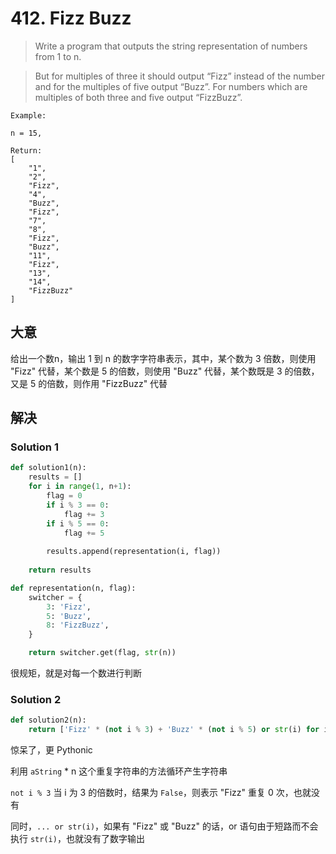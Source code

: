 # 412. Fizz Buzz

> Write a program that outputs the string representation of numbers from 1 to n.

> But for multiples of three it should output “Fizz” instead of the number and for the multiples of five output “Buzz”. For numbers which are multiples of both three and five output “FizzBuzz”.

```
Example:

n = 15,

Return:
[
    "1",
    "2",
    "Fizz",
    "4",
    "Buzz",
    "Fizz",
    "7",
    "8",
    "Fizz",
    "Buzz",
    "11",
    "Fizz",
    "13",
    "14",
    "FizzBuzz"
]
```

## 大意

给出一个数n，输出 1 到 n 的数字字符串表示，其中，某个数为 3 倍数，则使用 "Fizz" 代替，某个数是 5 的倍数，则使用 "Buzz" 代替，某个数既是 3 的倍数，又是 5 的倍数，则作用 "FizzBuzz" 代替

## 解决

### Solution 1

```py
def solution1(n):
    results = []
    for i in range(1, n+1):
        flag = 0
        if i % 3 == 0:
            flag += 3
        if i % 5 == 0:
            flag += 5
        
        results.append(representation(i, flag))
    
    return results

def representation(n, flag):
    switcher = {
        3: 'Fizz',
        5: 'Buzz',
        8: 'FizzBuzz',
    }

    return switcher.get(flag, str(n))
```

很规矩，就是对每一个数进行判断

### Solution 2

```py
def solution2(n):
    return ['Fizz' * (not i % 3) + 'Buzz' * (not i % 5) or str(i) for i in range(1, n+1)]
```

惊呆了，更 Pythonic

利用 `aString` * n 这个重复字符串的方法循环产生字符串

`not i % 3` 当 i 为 3 的倍数时，结果为 `False`，则表示 "Fizz" 重复 0 次，也就没有

同时，`... or str(i)`，如果有 "Fizz" 或 "Buzz" 的话，or 语句由于短路而不会执行 `str(i)`，也就没有了数字输出


